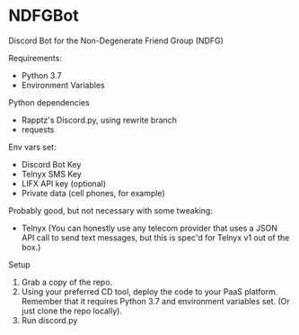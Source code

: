 # NDFGBot
Discord Bot for the Non-Degenerate Friend Group (NDFG)


Requirements:
* Python 3.7
* Environment Variables 

Python dependencies
* Rapptz's Discord.py, using rewrite branch
* requests

Env vars set:
* Discord Bot Key
* Telnyx SMS Key
* LIFX API key (optional)
* Private data (cell phones, for example)

Probably good, but not necessary with some tweaking:
* Telnyx (You can honestly use any telecom provider that uses a JSON API call to send text messages, but this is spec'd for Telnyx v1 out of the box.)

Setup
1. Grab a copy of the repo.
2. Using your preferred CD tool, deploy the code to your PaaS platform. Remember that it requires Python 3.7 and environment variables set. (Or just clone the repo locally).
3. Run discord.py
